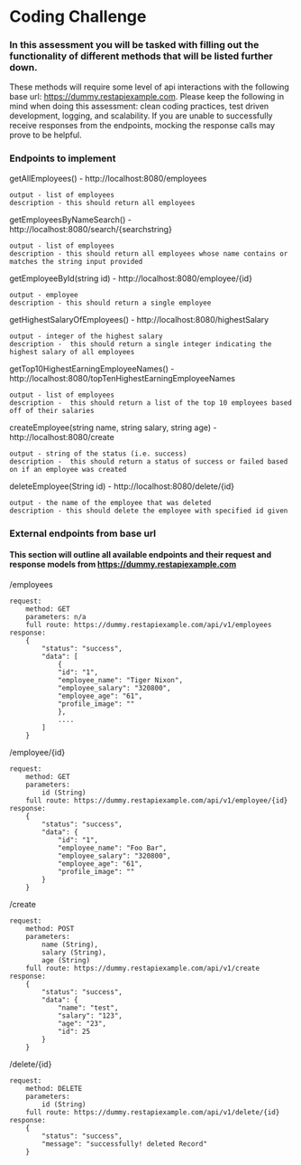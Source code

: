 # Coding Challenge

### In this assessment you will be tasked with filling out the functionality of different methods that will be listed further down.
These methods will require some level of api interactions with the following base url: https://dummy.restapiexample.com.
Please keep the following in mind when doing this assessment: clean coding practices, test driven development, logging, and scalability.
If you are unable to successfully receive responses from the endpoints, mocking the response calls may prove to be helpful.

### Endpoints to implement

getAllEmployees() - http://localhost:8080/employees 

    output - list of employees
    description - this should return all employees

getEmployeesByNameSearch() - http://localhost:8080/search/{searchstring}

    output - list of employees
    description - this should return all employees whose name contains or matches the string input provided

getEmployeeById(string id) - http://localhost:8080/employee/{id}

    output - employee
    description - this should return a single employee

getHighestSalaryOfEmployees() - http://localhost:8080/highestSalary

    output - integer of the highest salary
    description -  this should return a single integer indicating the highest salary of all employees

getTop10HighestEarningEmployeeNames() - http://localhost:8080/topTenHighestEarningEmployeeNames

    output - list of employees
    description -  this should return a list of the top 10 employees based off of their salaries

createEmployee(string name, string salary, string age) - http://localhost:8080/create

    output - string of the status (i.e. success)
    description -  this should return a status of success or failed based on if an employee was created

deleteEmployee(String id) - http://localhost:8080/delete/{id}

    output - the name of the employee that was deleted
    description - this should delete the employee with specified id given

### External endpoints from base url
#### This section will outline all available endpoints and their request and response models from https://dummy.restapiexample.com
/employees

    request:
        method: GET
        parameters: n/a
        full route: https://dummy.restapiexample.com/api/v1/employees
    response:
        {
            "status": "success",
            "data": [
                {
                "id": "1",
                "employee_name": "Tiger Nixon",
                "employee_salary": "320800",
                "employee_age": "61",
                "profile_image": ""
                },
                ....
            ]
        }

/employee/{id}

    request:
        method: GET
        parameters: 
            id (String)
        full route: https://dummy.restapiexample.com/api/v1/employee/{id}
    response: 
        {
            "status": "success",
            "data": {
                "id": "1",
                "employee_name": "Foo Bar",
                "employee_salary": "320800",
                "employee_age": "61",
                "profile_image": ""
            }
        }

/create

    request:
        method: POST
        parameters: 
            name (String),
            salary (String),
            age (String)
        full route: https://dummy.restapiexample.com/api/v1/create
    response:
        {
            "status": "success",
            "data": {
                "name": "test",
                "salary": "123",
                "age": "23",
                "id": 25
            }
        }

/delete/{id}

    request:
        method: DELETE
        parameters:
            id (String)
        full route: https://dummy.restapiexample.com/api/v1/delete/{id}
    response:
        {
            "status": "success",
            "message": "successfully! deleted Record"
        }
